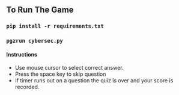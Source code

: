 
## To Run The Game

### `pip install -r requirements.txt`

### `pgzrun cybersec.py`

#### Instructions

- Use mouse cursor to select correct answer.
- Press the space key to skip question
- If timer runs out on a question the quiz is over and your score is recorded.
